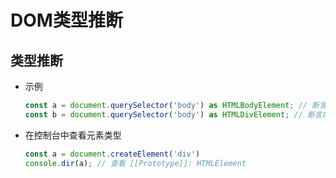 # DOM类型推断

## 类型推断

+ 示例

  ```js
  const a = document.querySelector('body') as HTMLBodyElement; // 断言成 body 元素
  const b = document.querySelector('body') as HTMLDivElement; // 断言成 div 元素

  ```

+ 在控制台中查看元素类型

  ```js
  const a = document.createElement('div')
  console.dir(a); // 查看 [[Prototype]]: HTMLElement
  ```
